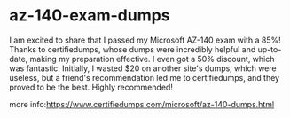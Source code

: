 # az-140-exam-dumps
I am excited to share that I passed my Microsoft AZ-140 exam with a 85%! Thanks to certifiedumps, whose dumps were incredibly helpful and up-to-date, making my preparation effective. I even got a 50% discount, which was fantastic. Initially, I wasted $20 on another site's dumps, which were useless, but a friend's recommendation led me to certifiedumps, and they proved to be the best. Highly recommended!

more info:https://www.certifiedumps.com/microsoft/az-140-dumps.html
